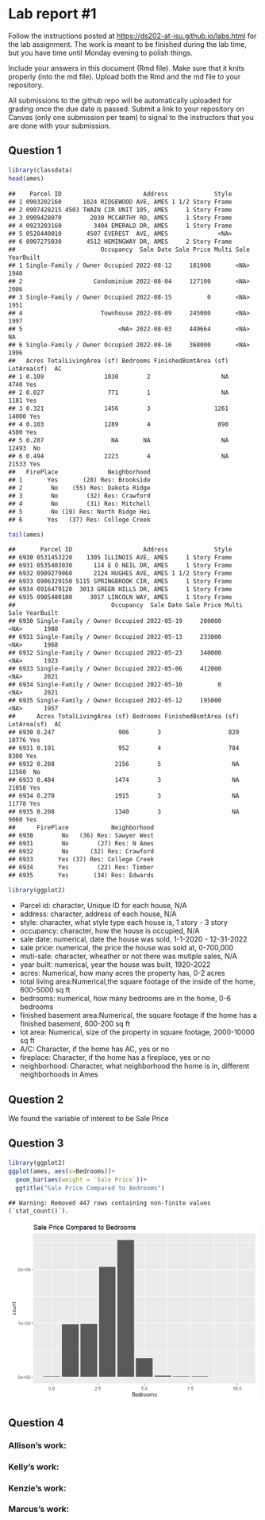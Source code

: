 
<!-- README.md is generated from README.Rmd. Please edit the README.Rmd file -->

# Lab report \#1

Follow the instructions posted at
<https://ds202-at-isu.github.io/labs.html> for the lab assignment. The
work is meant to be finished during the lab time, but you have time
until Monday evening to polish things.

Include your answers in this document (Rmd file). Make sure that it
knits properly (into the md file). Upload both the Rmd and the md file
to your repository.

All submissions to the github repo will be automatically uploaded for
grading once the due date is passed. Submit a link to your repository on
Canvas (only one submission per team) to signal to the instructors that
you are done with your submission.

## Question 1

``` r
library(classdata)
head(ames)
```

    ##    Parcel ID                       Address             Style
    ## 1 0903202160      1024 RIDGEWOOD AVE, AMES 1 1/2 Story Frame
    ## 2 0907428215 4503 TWAIN CIR UNIT 105, AMES     1 Story Frame
    ## 3 0909428070        2030 MCCARTHY RD, AMES     1 Story Frame
    ## 4 0923203160         3404 EMERALD DR, AMES     1 Story Frame
    ## 5 0520440010       4507 EVEREST  AVE, AMES              <NA>
    ## 6 0907275030       4512 HEMINGWAY DR, AMES     2 Story Frame
    ##                        Occupancy  Sale Date Sale Price Multi Sale YearBuilt
    ## 1 Single-Family / Owner Occupied 2022-08-12     181900       <NA>      1940
    ## 2                    Condominium 2022-08-04     127100       <NA>      2006
    ## 3 Single-Family / Owner Occupied 2022-08-15          0       <NA>      1951
    ## 4                      Townhouse 2022-08-09     245000       <NA>      1997
    ## 5                           <NA> 2022-08-03     449664       <NA>        NA
    ## 6 Single-Family / Owner Occupied 2022-08-16     368000       <NA>      1996
    ##   Acres TotalLivingArea (sf) Bedrooms FinishedBsmtArea (sf) LotArea(sf)  AC
    ## 1 0.109                 1030        2                    NA        4740 Yes
    ## 2 0.027                  771        1                    NA        1181 Yes
    ## 3 0.321                 1456        3                  1261       14000 Yes
    ## 4 0.103                 1289        4                   890        4500 Yes
    ## 5 0.287                   NA       NA                    NA       12493  No
    ## 6 0.494                 2223        4                    NA       21533 Yes
    ##   FirePlace              Neighborhood
    ## 1       Yes       (28) Res: Brookside
    ## 2        No    (55) Res: Dakota Ridge
    ## 3        No        (32) Res: Crawford
    ## 4        No        (31) Res: Mitchell
    ## 5        No (19) Res: North Ridge Hei
    ## 6       Yes   (37) Res: College Creek

``` r
tail(ames)
```

    ##       Parcel ID                    Address             Style
    ## 6930 0531453220    1305 ILLINOIS AVE, AMES     1 Story Frame
    ## 6931 0535403030      114 E O NEIL DR, AMES     1 Story Frame
    ## 6932 0909279060      2124 HUGHES AVE, AMES 1 1/2 Story Frame
    ## 6933 0906329150 5115 SPRINGBROOK CIR, AMES     1 Story Frame
    ## 6934 0916479120  3013 GREEN HILLS DR, AMES     1 Story Frame
    ## 6935 0905480180     3017 LINCOLN WAY, AMES     1 Story Frame
    ##                           Occupancy  Sale Date Sale Price Multi Sale YearBuilt
    ## 6930 Single-Family / Owner Occupied 2022-05-19     200000       <NA>      1980
    ## 6931 Single-Family / Owner Occupied 2022-05-13     233000       <NA>      1968
    ## 6932 Single-Family / Owner Occupied 2022-05-23     340000       <NA>      1923
    ## 6933 Single-Family / Owner Occupied 2022-05-06     412000       <NA>      2021
    ## 6934 Single-Family / Owner Occupied 2022-05-10          0       <NA>      2021
    ## 6935 Single-Family / Owner Occupied 2022-05-12     195000       <NA>      1957
    ##      Acres TotalLivingArea (sf) Bedrooms FinishedBsmtArea (sf) LotArea(sf)  AC
    ## 6930 0.247                  906        3                   820       10776 Yes
    ## 6931 0.191                  952        4                   784        8300 Yes
    ## 6932 0.288                 2156        5                    NA       12560  No
    ## 6933 0.484                 1474        3                    NA       21058 Yes
    ## 6934 0.270                 1915        3                    NA       11778 Yes
    ## 6935 0.208                 1340        3                    NA        9060 Yes
    ##      FirePlace            Neighborhood
    ## 6930        No   (36) Res: Sawyer West
    ## 6931        No        (27) Res: N Ames
    ## 6932        No      (32) Res: Crawford
    ## 6933       Yes (37) Res: College Creek
    ## 6934       Yes        (22) Res: Timber
    ## 6935       Yes       (34) Res: Edwards

``` r
library(ggplot2)
```

- Parcel id: character, Unique ID for each house, N/A
- address: character, address of each house, N/A
- style: character, what style type each house is, 1 story - 3 story
- occupancy: character, how the house is occupied, N/A
- sale date: numerical, date the house was sold, 1-1-2020 - 12-31-2022
- sale price: numerical, the price the house was sold at, 0-700,000
- muti-sale: character, wheather or not there was mutiple sales, N/A
- year built: numerical, year the house was built, 1920-2022
- acres: Numerical, how many acres the property has, 0-2 acres
- total living area:Numerical,the square footage of the inside of the
  home, 600-5000 sq ft
- bedrooms: numerical, how many bedrooms are in the home, 0-6 bedrooms
- finished basement area:Numerical, the square footage if the home has a
  finished basement, 600-200 sq ft
- lot area: Numerical, size of the property in square footage,
  2000-10000 sq ft
- A/C: Character, if the home has AC, yes or no
- fireplace: Character, if the home has a fireplace, yes or no
- neighborhood: Character, what neighborhood the home is in, different
  neighborhoods in Ames

## Question 2

We found the variable of interest to be Sale Price

## Question 3

``` r
library(ggplot2)
ggplot(ames, aes(x=Bedrooms))+
  geom_bar(aes(weight = `Sale Price`))+ 
  ggtitle("Sale Price Compared to Bedrooms")
```

    ## Warning: Removed 447 rows containing non-finite values (`stat_count()`).

![](README_files/figure-gfm/unnamed-chunk-2-1.png)<!-- -->

## Question 4

### Allison’s work:

### Kelly’s work:

### Kenzie’s work:

### Marcus’s work:
